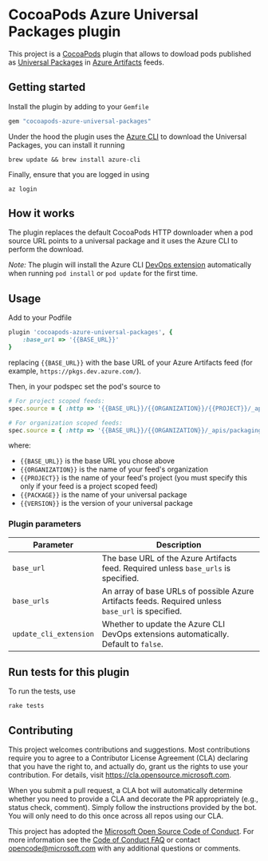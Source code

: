 # CocoaPods Azure Universal Packages plugin

This project is a [CocoaPods](https://github.com/CocoaPods/CocoaPods) plugin that allows to dowload pods published as [Universal Packages](https://docs.microsoft.com/en-us/azure/devops/artifacts/quickstarts/universal-packages) in [Azure Artifacts](https://azure.microsoft.com/en-gb/services/devops/artifacts/) feeds.

## Getting started

Install the plugin by adding to your `Gemfile`
```Ruby
gem "cocoapods-azure-universal-packages"
```

Under the hood the plugin uses the [Azure CLI](https://aka.ms/azcli) to download the Universal Packages, you can install it running
```shell
brew update && brew install azure-cli
```

Finally, ensure that you are logged in using
```shell
az login
```

## How it works

The plugin replaces the default CocoaPods HTTP downloader when a pod source URL points to a universal package and it uses the Azure CLI to perform the download.

_Note:_ The plugin will install the Azure CLI [DevOps extension](https://github.com/Azure/azure-devops-cli-extension) automatically when running `pod install` or `pod update` for the first time.

## Usage

Add to your Podfile
```Ruby
plugin 'cocoapods-azure-universal-packages', {
    :base_url => '{{BASE_URL}}'
}
```
replacing `{{BASE_URL}}` with the base URL of your Azure Artifacts feed (for example, `https://pkgs.dev.azure.com/`).

Then, in your podspec set the pod's source to
```Ruby
# For project scoped feeds:
spec.source = { :http => '{{BASE_URL}}/{{ORGANIZATION}}/{{PROJECT}}/_apis/packaging/feeds/{{FEED}}/upack/packages/{{PACKAGE}}/versions/{{VERSION}}' }

# For organization scoped feeds:
spec.source = { :http => '{{BASE_URL}}/{{ORGANIZATION}}/_apis/packaging/feeds/{{FEED}}/upack/packages/{{PACKAGE}}/versions/{{VERSION}}' }
```
where:
- `{{BASE_URL}}` is the base URL you chose above
- `{{ORGANIZATION}}` is the name of your feed's organization
- `{{PROJECT}}` is the name of your feed's project (you must specify this only if your feed is a project scoped feed)
- `{{PACKAGE}}` is the name of your universal package
- `{{VERSION}}` is the version of your universal package

### Plugin parameters

| Parameter | Description |
| --------- | ----------- |
| `base_url` | The base URL of the Azure Artifacts feed. Required unless `base_urls` is specified. |
| `base_urls` | An array of base URLs of possible Azure Artifacts feeds. Required unless `base_url` is specified. |
| `update_cli_extension` | Whether to update the Azure CLI DevOps extensions automatically. Default to `false`. |

## Run tests for this plugin

To run the tests, use
```shell
rake tests
```

## Contributing

This project welcomes contributions and suggestions.  Most contributions require you to agree to a
Contributor License Agreement (CLA) declaring that you have the right to, and actually do, grant us
the rights to use your contribution. For details, visit https://cla.opensource.microsoft.com.

When you submit a pull request, a CLA bot will automatically determine whether you need to provide
a CLA and decorate the PR appropriately (e.g., status check, comment). Simply follow the instructions
provided by the bot. You will only need to do this once across all repos using our CLA.

This project has adopted the [Microsoft Open Source Code of Conduct](https://opensource.microsoft.com/codeofconduct/).
For more information see the [Code of Conduct FAQ](https://opensource.microsoft.com/codeofconduct/faq/) or
contact [opencode@microsoft.com](mailto:opencode@microsoft.com) with any additional questions or comments.
